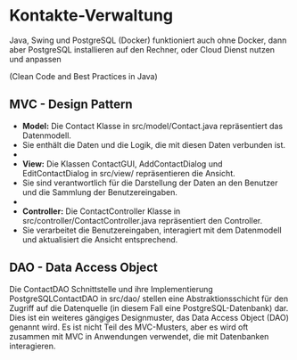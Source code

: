 # Kontakte-Verwaltung

Java, Swing und PostgreSQL (Docker)
funktioniert auch ohne Docker, dann aber PostgreSQL installieren auf den Rechner, oder Cloud Dienst nutzen und anpassen

(Clean Code and Best Practices in Java) 

## MVC - Design Pattern

* **Model:** Die Contact Klasse in src/model/Contact.java repräsentiert das Datenmodell. 
* Sie enthält die Daten und die Logik, die mit diesen Daten verbunden ist.
*
* **View:** Die Klassen ContactGUI, AddContactDialog und EditContactDialog in src/view/ repräsentieren die Ansicht. 
* Sie sind verantwortlich für die Darstellung der Daten an den Benutzer und die Sammlung der Benutzereingaben.  
*
* **Controller:** Die ContactController Klasse in src/controller/ContactController.java repräsentiert den Controller. 
* Sie verarbeitet die Benutzereingaben, interagiert mit dem Datenmodell und aktualisiert die Ansicht entsprechend.


## DAO - Data Access Object

Die ContactDAO Schnittstelle und ihre Implementierung PostgreSQLContactDAO in src/dao/ stellen eine Abstraktionsschicht 
für den Zugriff auf die Datenquelle (in diesem Fall eine PostgreSQL-Datenbank) dar. 
Dies ist ein weiteres gängiges Designmuster, das Data Access Object (DAO) genannt wird. 
Es ist nicht Teil des MVC-Musters, aber es wird oft zusammen mit MVC in Anwendungen verwendet, 
die mit Datenbanken interagieren.